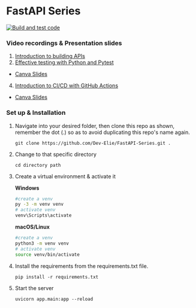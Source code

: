 # FastAPI Series
[![Build and test code](https://github.com/Dev-Elie/FastAPI-Series/actions/workflows/github-actions.yml/badge.svg)](https://github.com/Dev-Elie/FastAPI-Series/actions/workflows/github-actions.yml)
### Video recordings & Presentation slides

1. [Introduction to building APIs](https://stdntpartners-my.sharepoint.com/:v:/g/personal/felix_orinda_studentambassadors_com/ET7sE6SxRZ5Pha-S2Cn8THUBNte7kt87FR0IsoRCbSUvFw?e=ix0YgM)
2. [Effective testing with Python and Pytest](https://stdntpartners-my.sharepoint.com/personal/felix_orinda_studentambassadors_com/_layouts/15/onedrive.aspx?id=%2Fpersonal%2Ffelix%5Forinda%5Fstudentambassadors%5Fcom%2FDocuments%2FRecordings%2FREST%20API%20Testing%20Using%20Python%2D20220204%5F200410%2DMeeting%20Recording%2Emp4&parent=%2Fpersonal%2Ffelix%5Forinda%5Fstudentambassadors%5Fcom%2FDocuments%2FRecordings)
- [Canva Slides](https://www.canva.com/design/DAE3G9Cc6C0/view?utm_content=DAE3G9Cc6C0&utm_campaign=designshare&utm_medium=link&utm_source=publishsharelink)
4. [Introduction to CI/CD with GitHub Actions](https://stdntpartners-my.sharepoint.com/:v:/g/personal/ondiek_ochieng_studentambassadors_com/EcPFpKoFIjdBk2z6LPl0cl4BunBtYRxTd5DASGMSvgMdow?e=g0gycZ)
- [Canva Slides](https://www.canva.com/design/DAE33Yc4y9s/Ghyh11R-Fm6obZUhqwr4Vw/view?utm_content=DAE33Yc4y9s&utm_campaign=designshare&utm_medium=link&utm_source=publishsharelink)


### Set up & Installation

1. Navigate into your desired folder, then clone this repo as shown, remember the dot (.) so as to avoid duplicating this repo's name again.

   `git clone https://github.com/Dev-Elie/FastAPI-Series.git .`

2. Change to that specific directory

   `cd directory path`

3. Create a virtual environment & activate it

   **Windows**
          
   ```bash
   #create a venv
   py -3 -m venv venv
   # activate venv
   venv\Scripts\activate
   ```
          
   **macOS/Linux**
          
   ```bash
   #create a venv
   python3 -m venv venv
   # activate venv
   source venv/bin/activate
   ```
      
4. Install the requirements from the requirements.txt file.

   `pip install -r requirements.txt`


5. Start the server

   `uvicorn app.main:app --reload`
   
   
   
  
